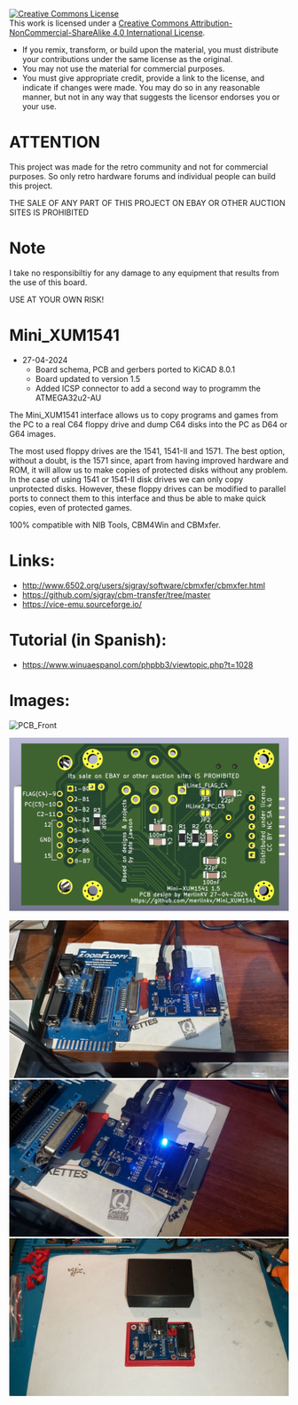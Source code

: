 <a rel="license" href="http://creativecommons.org/licenses/by-nc-sa/4.0/"><img alt="Creative Commons License" style="border-width:0" src="https://i.creativecommons.org/l/by-nc-sa/4.0/88x31.png" /></a><br />This work is licensed under a <a rel="license" href="http://creativecommons.org/licenses/by-nc-sa/4.0/">Creative Commons Attribution-NonCommercial-ShareAlike 4.0 International License</a>.

* If you remix, transform, or build upon the material, you must distribute your contributions under the same license as the original.
* You may not use the material for commercial purposes.
* You must give appropriate credit, provide a link to the license, and indicate if changes were made. You may do so in any reasonable manner, but not in any way that suggests the licensor endorses you or your use.

# ATTENTION

This project was made for the retro community and not for commercial purposes. So only retro hardware forums and individual people can build this project.

THE SALE OF ANY PART OF THIS PROJECT ON EBAY OR OTHER AUCTION SITES IS PROHIBITED

# Note

I take no responsibiltiy for any damage to any equipment that results from the use of this board.

USE AT YOUR OWN RISK!


# Mini_XUM1541

* 27-04-2024
  - Board schema, PCB and gerbers ported to KiCAD 8.0.1
  - Board updated to version 1.5
  - Added ICSP connector to add a second way to programm the ATMEGA32u2-AU

The Mini_XUM1541 interface allows us to copy programs and games from the PC to a real C64 floppy drive and dump C64 disks into the PC as D64 or G64 images.

The most used floppy drives are the 1541, 1541-II and 1571. The best option, without a doubt, is the 1571 since, apart from having improved hardware and ROM, it will allow us to make copies of protected disks without any problem. In the case of using 1541 or 1541-II disk drives we can only copy unprotected disks. However, these floppy drives can be modified to parallel ports to connect them to this interface and thus be able to make quick copies, even of protected games.

100% compatible with NIB Tools, CBM4Win and CBMxfer.

# Links:

- http://www.6502.org/users/sjgray/software/cbmxfer/cbmxfer.html
- https://github.com/sjgray/cbm-transfer/tree/master
- https://vice-emu.sourceforge.io/

# Tutorial (in Spanish):

- https://www.winuaespanol.com/phpbb3/viewtopic.php?t=1028

# Images:


![PCB_Front](https://github.com/merlinkv/Mini_XUM1541/blob/main/Mini_XUM1541_1_5Front.jpg)

![PCB_Back](https://github.com/merlinkv/Mini_XUM1541/blob/main/Mini_XUM1541_1_5_Back.jpg)

![Image 1](https://github.com/merlinkv/Mini_XUM1541/blob/main/20201022_195347.jpg)
![Image 2](https://github.com/merlinkv/Mini_XUM1541/blob/main/20201022_195354.jpg)
![Image 3](https://github.com/merlinkv/Mini_XUM1541/blob/main/20201028_185429.jpg)
